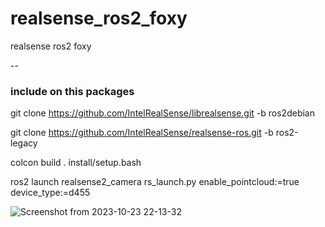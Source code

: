 # realsense_ros2_foxy
realsense ros2 foxy 

--
### include on this packages
git clone https://github.com/IntelRealSense/librealsense.git -b ros2debian


git clone https://github.com/IntelRealSense/realsense-ros.git -b ros2-legacy


colcon build
. install/setup.bash

ros2 launch realsense2_camera rs_launch.py enable_pointcloud:=true device_type:=d455


![Screenshot from 2023-10-23 22-13-32](https://github.com/Carpediem324/realsense_ros2_foxy/assets/101110020/ad3eea47-7142-48e1-9348-ba122a4a30f2)
